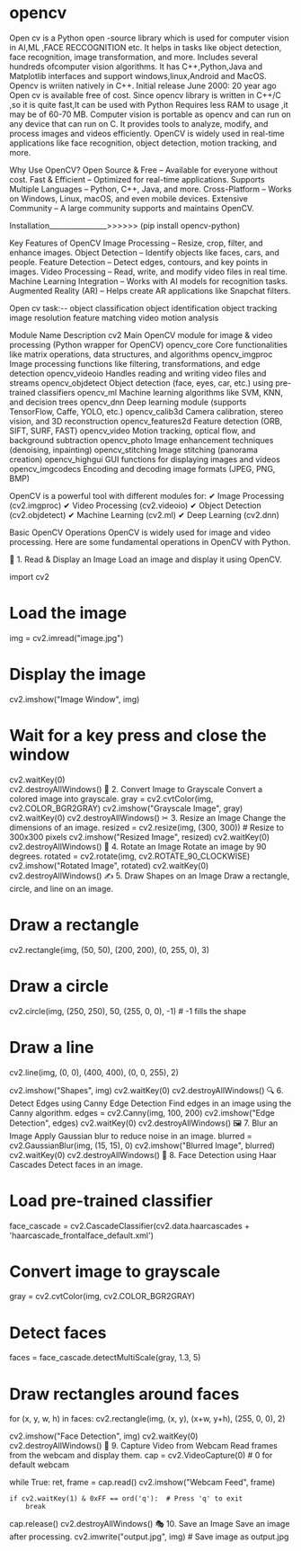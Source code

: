 # opencv   
Open cv is a Python open -source library which is used for computer vision in AI,ML ,FACE RECCOGNITION etc.
It helps in tasks like object detection, face recognition, image transformation, and more.
Includes several hundreds ofcomputer vision algorithms.
It has C++,Python,Java and Matplotlib interfaces and support windows,linux,Android and MacOS.
Opencv is wriiten natively in C++.
Initial release June 2000: 20 year ago
Open cv is available free of cost.
Since opencv library is written in C++/C ,so it is quite fast,It can be used with Python
Requires less RAM to usage ,it may be of 60-70 MB.
Computer vision is portable as opencv and can run on any device that can run on C.
It provides tools to analyze, modify, and process images and videos efficiently.
OpenCV is widely used in real-time applications like face recognition, object detection, motion tracking, and more.



Why Use OpenCV?
Open Source & Free – Available for everyone without cost.
Fast & Efficient – Optimized for real-time applications.
Supports Multiple Languages – Python, C++, Java, and more.
Cross-Platform – Works on Windows, Linux, macOS, and even mobile devices.
Extensive Community – A large community supports and maintains OpenCV.



Installation________________>>>>>>
(pip install opencv-python)
                                                                                                                                                                                                                                                                                                                                                                                                                        
Key Features of OpenCV
Image Processing – Resize, crop, filter, and enhance images.
Object Detection – Identify objects like faces, cars, and people.
Feature Detection – Detect edges, contours, and key points in images.
Video Processing – Read, write, and modify video files in real time.
Machine Learning Integration – Works with AI models for recognition tasks.
Augmented Reality (AR) – Helps create AR applications like Snapchat filters.


Open cv task:--
object classification
object identification
object tracking
image resolution
feature matching
video motion analysis



Module Name	Description
cv2	Main OpenCV module for image & video processing (Python wrapper for OpenCV)
opencv_core	Core functionalities like matrix operations, data structures, and algorithms
opencv_imgproc	Image processing functions like filtering, transformations, and edge detection
opencv_videoio	Handles reading and writing video files and streams
opencv_objdetect	Object detection (face, eyes, car, etc.) using pre-trained classifiers
opencv_ml	Machine learning algorithms like SVM, KNN, and decision trees
opencv_dnn	Deep learning module (supports TensorFlow, Caffe, YOLO, etc.)
opencv_calib3d	Camera calibration, stereo vision, and 3D reconstruction
opencv_features2d	Feature detection (ORB, SIFT, SURF, FAST)
opencv_video	Motion tracking, optical flow, and background subtraction
opencv_photo	Image enhancement techniques (denoising, inpainting)
opencv_stitching	Image stitching (panorama creation)
opencv_highgui	GUI functions for displaying images and videos
opencv_imgcodecs	Encoding and decoding image formats (JPEG, PNG, BMP)
                                                                                                                                                                                                                                                                                                                                                                                                                                                                                                                                    
OpenCV is a powerful tool with different modules for:
✔ Image Processing (cv2.imgproc)
✔ Video Processing (cv2.videoio)
✔ Object Detection (cv2.objdetect)
✔ Machine Learning (cv2.ml)
✔ Deep Learning (cv2.dnn)



Basic OpenCV Operations
OpenCV is widely used for image and video processing. Here are some fundamental operations in OpenCV with Python.

📌 1. Read & Display an Image
Load an image and display it using OpenCV.

import cv2  

# Load the image
img = cv2.imread("image.jpg")  

# Display the image
cv2.imshow("Image Window", img)  

# Wait for a key press and close the window
cv2.waitKey(0)  
cv2.destroyAllWindows()
🎨 2. Convert Image to Grayscale
Convert a colored image into grayscale.
gray = cv2.cvtColor(img, cv2.COLOR_BGR2GRAY)
cv2.imshow("Grayscale Image", gray)
cv2.waitKey(0)
cv2.destroyAllWindows()
✂ 3. Resize an Image
Change the dimensions of an image.
resized = cv2.resize(img, (300, 300))  # Resize to 300x300 pixels
cv2.imshow("Resized Image", resized)
cv2.waitKey(0)
cv2.destroyAllWindows()
🔄 4. Rotate an Image
Rotate an image by 90 degrees.
rotated = cv2.rotate(img, cv2.ROTATE_90_CLOCKWISE)
cv2.imshow("Rotated Image", rotated)
cv2.waitKey(0)
cv2.destroyAllWindows()
✍ 5. Draw Shapes on an Image
Draw a rectangle, circle, and line on an image.
# Draw a rectangle
cv2.rectangle(img, (50, 50), (200, 200), (0, 255, 0), 3)

# Draw a circle
cv2.circle(img, (250, 250), 50, (255, 0, 0), -1)  # -1 fills the shape

# Draw a line
cv2.line(img, (0, 0), (400, 400), (0, 0, 255), 2)

cv2.imshow("Shapes", img)
cv2.waitKey(0)
cv2.destroyAllWindows()
🔍 6. Detect Edges using Canny Edge Detection
Find edges in an image using the Canny algorithm.
edges = cv2.Canny(img, 100, 200)
cv2.imshow("Edge Detection", edges)
cv2.waitKey(0)
cv2.destroyAllWindows()
🖼 7. Blur an Image
Apply Gaussian blur to reduce noise in an image.
blurred = cv2.GaussianBlur(img, (15, 15), 0)
cv2.imshow("Blurred Image", blurred)
cv2.waitKey(0)
cv2.destroyAllWindows()
🤖 8. Face Detection using Haar Cascades
Detect faces in an image.
# Load pre-trained classifier
face_cascade = cv2.CascadeClassifier(cv2.data.haarcascades + 'haarcascade_frontalface_default.xml')

# Convert image to grayscale
gray = cv2.cvtColor(img, cv2.COLOR_BGR2GRAY)

# Detect faces
faces = face_cascade.detectMultiScale(gray, 1.3, 5)

# Draw rectangles around faces
for (x, y, w, h) in faces:
    cv2.rectangle(img, (x, y), (x+w, y+h), (255, 0, 0), 2)

cv2.imshow("Face Detection", img)
cv2.waitKey(0)
cv2.destroyAllWindows()
🎥 9. Capture Video from Webcam
Read frames from the webcam and display them.
cap = cv2.VideoCapture(0)  # 0 for default webcam

while True:
    ret, frame = cap.read()
    cv2.imshow("Webcam Feed", frame)
    
    if cv2.waitKey(1) & 0xFF == ord('q'):  # Press 'q' to exit
        break

cap.release()
cv2.destroyAllWindows()
🎭 10. Save an Image
Save an image after processing.
cv2.imwrite("output.jpg", img)  # Save image as output.jpg
























































































































